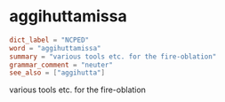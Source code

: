 # aggihuttamissa

``` toml
dict_label = "NCPED"
word = "aggihuttamissa"
summary = "various tools etc. for the fire-oblation"
grammar_comment = "neuter"
see_also = ["aggihutta"]
```

various tools etc. for the fire\-oblation

